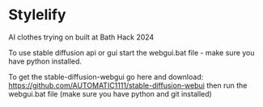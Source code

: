 # Stylelify
AI clothes trying on built at Bath Hack 2024

To use stable diffusion api or gui start the webgui.bat file - make sure you have python installed.

To get the stable-diffusion-webgui go here and download: https://github.com/AUTOMATIC1111/stable-diffusion-webui then run the webgui.bat file (make sure you have python and git installed)
